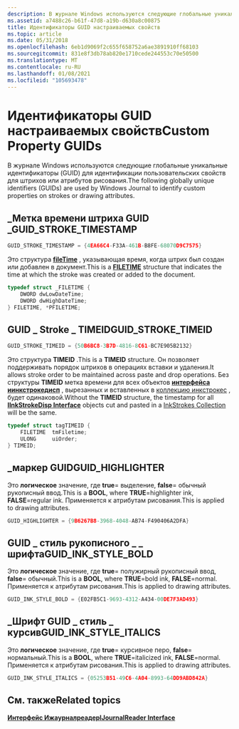 ```yaml
---
description: В журнале Windows используются следующие глобальные уникальные идентификаторы (GUID) для идентификации пользовательских свойств для штрихов или атрибутов рисования.
ms.assetid: a7488c26-b61f-47d8-a19b-d630a8c00875
title: Идентификаторы GUID настраиваемых свойств
ms.topic: article
ms.date: 05/31/2018
ms.openlocfilehash: 6eb1d9069f2c655f658752a6ae3891910ff68103
ms.sourcegitcommit: 831e8f3db78ab820e1710cede244553c70e50500
ms.translationtype: MT
ms.contentlocale: ru-RU
ms.lasthandoff: 01/08/2021
ms.locfileid: "105693478"
---
```

# <a name="custom-property-guids"></a><span data-ttu-id="0dff4-103">Идентификаторы GUID настраиваемых свойств</span><span class="sxs-lookup"><span data-stu-id="0dff4-103">Custom Property GUIDs</span></span>

<span data-ttu-id="0dff4-104">В журнале Windows используются следующие глобальные уникальные идентификаторы (GUID) для идентификации пользовательских свойств для штрихов или атрибутов рисования.</span><span class="sxs-lookup"><span data-stu-id="0dff4-104">The following globally unique identifiers (GUIDs) are used by Windows Journal to identify custom properties on strokes or drawing attributes.</span></span>

## <a name="guid_stroke_timestamp"></a><span data-ttu-id="0dff4-105">\_Метка времени штриха GUID \_</span><span class="sxs-lookup"><span data-stu-id="0dff4-105">GUID\_STROKE\_TIMESTAMP</span></span>


```C++
GUID_STROKE_TIMESTAMP = {4EA66C4-F33A-461B-B8FE-68070D9C7575}
```



<span data-ttu-id="0dff4-106">Это структура [**fileTime**](/windows/desktop/api/minwinbase/ns-minwinbase-filetime) , указывающая время, когда штрих был создан или добавлен в документ.</span><span class="sxs-lookup"><span data-stu-id="0dff4-106">This is a [**FILETIME**](/windows/desktop/api/minwinbase/ns-minwinbase-filetime) structure that indicates the time at which the stroke was created or added to the document.</span></span>


```C++
typedef struct _FILETIME {
    DWORD dwLowDateTime;
    DWORD dwHighDateTime;
} FILETIME, *PFILETIME;
```



## <a name="guid_stroke_timeid"></a><span data-ttu-id="0dff4-107">GUID \_ Stroke \_ TIMEID</span><span class="sxs-lookup"><span data-stu-id="0dff4-107">GUID\_STROKE\_TIMEID</span></span>


```C++
GUID_STROKE_TIMEID = {50B6BC8-3B7D-4816-8C61-BC7E905B2132}
```



<span data-ttu-id="0dff4-108">Это структура **TIMEID** .</span><span class="sxs-lookup"><span data-stu-id="0dff4-108">This is a **TIMEID** structure.</span></span> <span data-ttu-id="0dff4-109">Он позволяет поддерживать порядок штрихов в операциях вставки и удаления.</span><span class="sxs-lookup"><span data-stu-id="0dff4-109">It allows stroke order to be maintained across paste and drop operations.</span></span> <span data-ttu-id="0dff4-110">Без структуры **TIMEID** метка времени для всех объектов [**интерфейса иинкстрокедисп**](/windows/desktop/api/msinkaut/nn-msinkaut-iinkstrokedisp) , вырезанных и вставленных в [коллекцию инкстрокес](/previous-versions/windows/desktop/legacy/ms703293(v=vs.85)) , будет одинаковой.</span><span class="sxs-lookup"><span data-stu-id="0dff4-110">Without the **TIMEID** structure, the timestamp for all [**IInkStrokeDisp Interface**](/windows/desktop/api/msinkaut/nn-msinkaut-iinkstrokedisp) objects cut and pasted in a [InkStrokes Collection](/previous-versions/windows/desktop/legacy/ms703293(v=vs.85)) will be the same.</span></span>


```C++
typedef struct tagTIMEID {
    FILETIME  tmFiletime;
    ULONG     uiOrder;
} TIMEID;
```



## <a name="guid_highlighter"></a><span data-ttu-id="0dff4-111">\_маркер GUID</span><span class="sxs-lookup"><span data-stu-id="0dff4-111">GUID\_HIGHLIGHTER</span></span>

<span data-ttu-id="0dff4-112">Это **логическое** значение, где **true**= выделение, **false**= обычный рукописный ввод.</span><span class="sxs-lookup"><span data-stu-id="0dff4-112">This is a **BOOL**, where **TRUE**=highlighter ink, **FALSE**=regular ink.</span></span> <span data-ttu-id="0dff4-113">Применяется к атрибутам рисования.</span><span class="sxs-lookup"><span data-stu-id="0dff4-113">This is applied to drawing attributes.</span></span>


```C++
GUID_HIGHLIGHTER = {9B6267B8-3968-4048-AB74-F490406A2DFA}
```



## <a name="guid_ink_style_bold"></a><span data-ttu-id="0dff4-114">GUID \_ стиль рукописного \_ \_ шрифта</span><span class="sxs-lookup"><span data-stu-id="0dff4-114">GUID\_INK\_STYLE\_BOLD</span></span>

<span data-ttu-id="0dff4-115">Это **логическое** значение, где **true**= полужирный рукописный ввод, **false**= обычный.</span><span class="sxs-lookup"><span data-stu-id="0dff4-115">This is a **BOOL**, where **TRUE**=bold ink, **FALSE**=normal.</span></span> <span data-ttu-id="0dff4-116">Применяется к атрибутам рисования.</span><span class="sxs-lookup"><span data-stu-id="0dff4-116">This is applied to drawing attributes.</span></span>


```C++
GUID_INK_STYLE_BOLD = {E02FB5C1-9693-4312-A434-00DE7F3AD493}
```



## <a name="guid_ink_style_italics"></a><span data-ttu-id="0dff4-117">\_Шрифт GUID \_ стиль \_ курсив</span><span class="sxs-lookup"><span data-stu-id="0dff4-117">GUID\_INK\_STYLE\_ITALICS</span></span>

<span data-ttu-id="0dff4-118">Это **логическое** значение, где **true**= курсивное перо, **false**= нормальный.</span><span class="sxs-lookup"><span data-stu-id="0dff4-118">This is a **BOOL**, where **TRUE**=italicized ink, **FALSE**=normal.</span></span> <span data-ttu-id="0dff4-119">Применяется к атрибутам рисования.</span><span class="sxs-lookup"><span data-stu-id="0dff4-119">This is applied to drawing attributes.</span></span>


```C++
GUID_INK_STYLE_ITALICS = {05253B51-49C6-4A04-8993-64DD9ABD842A}
```



## <a name="related-topics"></a><span data-ttu-id="0dff4-120">См. также</span><span class="sxs-lookup"><span data-stu-id="0dff4-120">Related topics</span></span>

<dl> <dt>

[<span data-ttu-id="0dff4-121">**Интерфейс Ижаурналреадер**</span><span class="sxs-lookup"><span data-stu-id="0dff4-121">**IJournalReader Interface**</span></span>](ijournalreader.md)
</dt> </dl>

 

 
